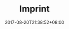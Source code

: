 ---
title: "Imprint"
date: 2017-08-20T21:38:52+08:00
lastmod: 2017-08-28T21:41:52+08:00
menu: "legal"
weight: 50
---
